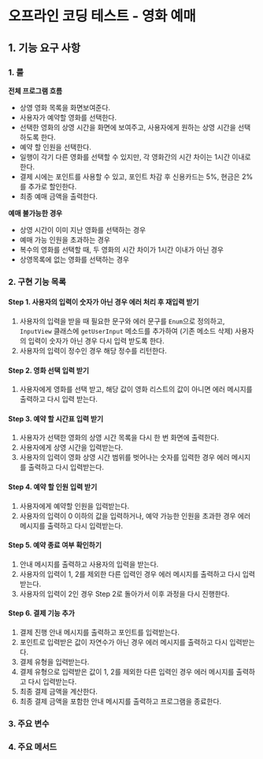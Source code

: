 # 오프라인 코딩 테스트 - 영화 예매

> 

## 1. 기능 요구 사항

### 1. 룰

**전체 프로그램 흐름**

- 상영 영화 목록을 화면보여준다.
- 사용자가 예약할 영화를 선택한다.
- 선택한 영화의 상영 시간을 화면에 보여주고, 사용자에게 원하는 상영 시간을 선택하도록 한다.
- 예약 할 인원을 선택한다.
- 일행이 각기 다른 영화를 선택할 수 있지만, 각 영화간의 시간 차이는 1시간 이내로 한다.
- 결제 시에는 포인트를 사용할 수 있고, 포인트 차감 후 신용카드는 5%, 현금은 2%를 추가로 할인한다.
- 최종 예매 금액을 출력한다.

**예매 불가능한 경우**

- 상영 시간이 이미 지난 영화를 선택하는 경우
- 예매 가능 인원을 초과하는 경우
- 복수의 영화를 선택할 때, 두 영화의 시간 차이가 1시간 이내가 아닌 경우
- 상영목록에 없는 영화를 선택하는 경우

### 2. 구현 기능 목록

#### Step 1. 사용자의 입력이 숫자가 아닌 경우 에러 처리 후 재입력 받기

1) 사용자의 입력을 받을 때 필요한 문구와 에러 문구를 `Enum`으로 정의하고, `InputView` 클래스에 `getUserInput` 메소드를 추가하여 (기존 메소드 삭제) 사용자의 입력이 숫자가 아닌 경우 다시 입력 받도록 한다.
2) 사용자의 입력이 정수인 경우 해당 정수를 리턴한다.

#### Step 2. 영화 선택 입력 받기

1) 사용자에게 영화를 선택 받고, 해당 값이 영화 리스트의 값이 아니면 에러 메시지를 출력하고 다시 입력 받는다.

#### Step 3. 예약 할 시간표 입력 받기

1) 사용자가 선택한 영화의 상영 시간 목록을 다시 한 번 화면에 출력한다.
2) 사용자에게 상영 시간을 입력받는다.
3) 사용자의 입력이 영화 상영 시간 범위를 벗어나는 숫자를 입력한 경우 에러 메시지를 출력하고 다시 입력받는다.

#### Step 4. 예약 할 인원 입력 받기

1) 사용자에게 예약할 인원을 입력받는다.
2) 사용자의 입력이 0 이하의 값을 입력하거나, 예약 가능한 인원을 초과한 경우 에러 메시지를 출력하고 다시 입력받는다.

#### Step 5. 예약 종료 여부 확인하기

1) 안내 메시지를 출력하고 사용자의 입력을 받는다.
2) 사용자의 입력이 1, 2를 제외한 다른 입력인 경우 에러 메시지를 출력하고 다시 입력받는다.
3) 사용자의 입력이 2인 경우 Step 2로 돌아가서 이후 과정을 다시 진행한다.

#### Step 6. 결제 기능 추가

1) 결제 진행 안내 메시지를 출력하고 포인트를 입력받는다.
2) 포인트로 입력받은 값이 자연수가 아닌 경우 에러 메시지를 출력하고 다시 입력받는다.
3) 결제 유형을 입력받는다.
4) 결제 유형으로 입력받은 값이 1, 2를 제외한 다른 입력인 경우 에러 메시지를 출력하고 다시 입력받는다.
5) 최종 결제 금액을 계산한다.
6) 최종 결제 금액을 포함한 안내 메시지를 출력하고 프로그램을 종료한다.

### 3. 주요 변수


### 4. 주요 메서드

